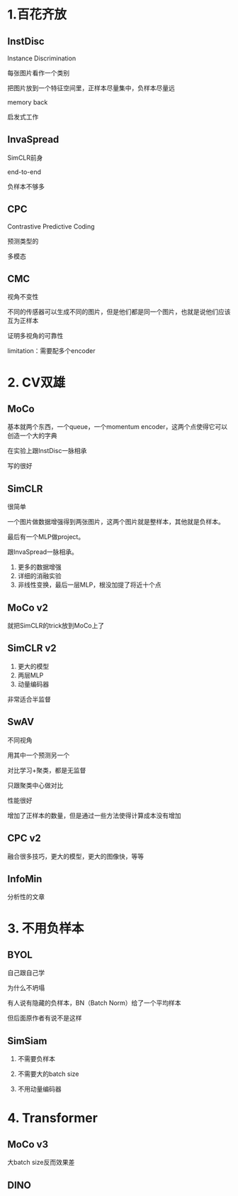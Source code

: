 # 1.百花齐放

## InstDisc

Instance Discrimination

每张图片看作一个类别

把图片放到一个特征空间里，正样本尽量集中，负样本尽量远

memory back

启发式工作

## InvaSpread

SimCLR前身

end-to-end

负样本不够多

## CPC

Contrastive Predictive Coding

预测类型的

多模态

## CMC

视角不变性

不同的传感器可以生成不同的图片，但是他们都是同一个图片，也就是说他们应该互为正样本

证明多视角的可靠性

limitation：需要配多个encoder

# 2. CV双雄

## MoCo

基本就两个东西，一个queue，一个momentum encoder，这两个点使得它可以创造一个大的字典

在实验上跟InstDisc一脉相承

写的很好

## SimCLR

很简单

一个图片做数据增强得到两张图片，这两个图片就是整样本，其他就是负样本。

最后有一个MLP做project。

跟InvaSpread一脉相承。

1. 更多的数据增强
2. 详细的消融实验
3. 非线性变换，最后一层MLP，根没加提了将近十个点

## MoCo v2

就把SimCLR的trick放到MoCo上了

## SimCLR v2

1. 更大的模型
2. 两层MLP
3. 动量编码器

非常适合半监督

## SwAV

不同视角

用其中一个预测另一个

对比学习+聚类，都是无监督

只跟聚类中心做对比

性能很好

增加了正样本的数量，但是通过一些方法使得计算成本没有增加

## CPC v2

融合很多技巧，更大的模型，更大的图像快，等等

## InfoMin

分析性的文章

# 3. 不用负样本

## BYOL

自己跟自己学

为什么不坍塌

有人说有隐藏的负样本，BN（Batch Norm）给了一个平均样本

但后面原作者有说不是这样

## SimSiam

1. 不需要负样本

2. 不需要大的batch size

3. 不用动量编码器

#  4. Transformer

## MoCo v3

大batch size反而效果差

##  DINO

 



